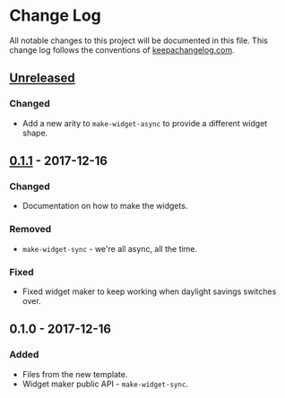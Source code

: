# Change Log
All notable changes to this project will be documented in this file. This change log follows the conventions of [keepachangelog.com](http://keepachangelog.com/).

## [Unreleased]
### Changed
- Add a new arity to `make-widget-async` to provide a different widget shape.

## [0.1.1] - 2017-12-16
### Changed
- Documentation on how to make the widgets.

### Removed
- `make-widget-sync` - we're all async, all the time.

### Fixed
- Fixed widget maker to keep working when daylight savings switches over.

## 0.1.0 - 2017-12-16
### Added
- Files from the new template.
- Widget maker public API - `make-widget-sync`.

[Unreleased]: https://github.com/your-name/summer-web/compare/0.1.1...HEAD
[0.1.1]: https://github.com/your-name/summer-web/compare/0.1.0...0.1.1
